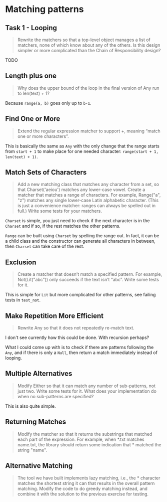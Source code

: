 # Matching patterns

## Task 1 - Looping

> Rewrite the matchers so that a top-level object manages a list of matchers, none of which know about any of the others. Is this design simpler or more complicated than the Chain of Responsibility design?

TODO

## Length plus one

> Why does the upper bound of the loop in the final version of Any run to len(text) + 1?

Because `range(a, b)` goes only up to `b-1`.

## Find One or More

> Extend the regular expression matcher to support +, meaning “match one or more characters”.

This is basically the same as `Any` with the only change that the range starts from `start + 1` to make place for one needed character:
`range(start + 1, len(text) + 1)`.

## Match Sets of Characters

> Add a new matching class that matches any character from a set, so that Charset('aeiou') matches any lower-case vowel.
> Create a matcher that matches a range of characters. For example, Range("a", "z") matches any single lower-case Latin alphabetic character. (This is just a convenience matcher: ranges can always be spelled out in full.)
> Write some tests for your matchers.

`Charset` is simple, you just need to check if the next character is in the `Charset` and if so, if the rest matches the other patterns.

`Range` can be built using `Charset` by spelling the range out. In fact, it can be a child class and the constructor can generate all characters in between, then `Charset` can take care of the rest.

## Exclusion

> Create a matcher that doesn’t match a specified pattern. For example, Not(Lit("abc")) only succeeds if the text isn’t “abc”.
> Write some tests for it.

This is simple for `Lit` but more complicated for other patterns, see failing tests in `test_not`.

## Make Repetition More Efficient

> Rewrite Any so that it does not repeatedly re-match text.

I don't see currently how this could be done. With recursion perhaps?

What I could come up with is to check if there are patterns following the `Any`, and if there is only a `Null`, then return a match immediately instead of looping.

## Multiple Alternatives

> Modify Either so that it can match any number of sub-patterns, not just two.
> Write some tests for it.
> What does your implementation do when no sub-patterns are specified?

This is also quite simple.

## Returning Matches

> Modify the matcher so that it returns the substrings that matched each part of the expression. For example, when *.txt matches name.txt, the library should return some indication that * matched the string "name".

## Alternative Matching

> The tool we have built implements lazy matching, i.e., the * character matches the shortest string it can that results in the overall pattern matching. Modify the code to do greedy matching instead, and combine it with the solution to the previous exercise for testing.
